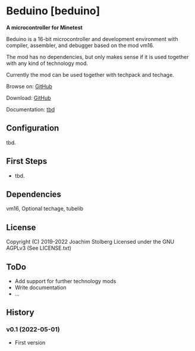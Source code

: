 # Beduino [beduino]

**A microcontroller for Minetest**

Beduino is a 16-bit microcontroller and development environment with
compiler, assembler, and debugger based on the mod vm16.

The mod has no dependencies, but only makes sense if it is used together with
any kind of technology mod.

Currently the mod can be used together with techpack and techage.

Browse on: [GitHub](https://github.com/joe7575/beduino)

Download: [GitHub](https://github.com/joe7575/beduino/archive/master.zip)

Documentation: [tbd](https://github.com/joe7575/beduino/wiki)


## Configuration

tbd.


## First Steps

- tbd.


## Dependencies

vm16,
Optional techage, tubelib


## License

Copyright (C) 2019-2022 Joachim Stolberg
Licensed under the GNU AGPLv3 (See LICENSE.txt)


## ToDo

- Add support for further technology mods
- Write documentation
- ...


## History

### v0.1 (2022-05-01)

- First version


